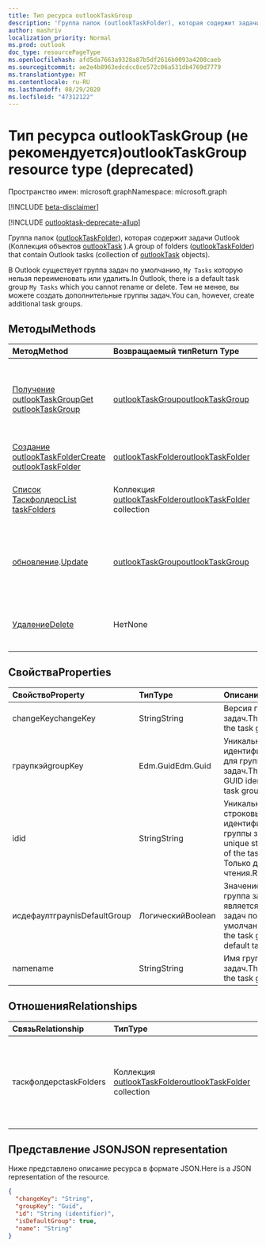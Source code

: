 ```yaml
---
title: Тип ресурса outlookTaskGroup
description: 'Группа папок (outlookTaskFolder), которая содержит задачи Outlook (Коллекция объектов outlookTask). '
author: mashriv
localization_priority: Normal
ms.prod: outlook
doc_type: resourcePageType
ms.openlocfilehash: afd5da7663a9328a87b5df2616b0093a4208caeb
ms.sourcegitcommit: ae2e4b8963edcdcc8ce572c06a531db4769d7779
ms.translationtype: MT
ms.contentlocale: ru-RU
ms.lasthandoff: 08/29/2020
ms.locfileid: "47312122"
---
```

# <a name="outlooktaskgroup-resource-type-deprecated"></a><span data-ttu-id="84523-103">Тип ресурса outlookTaskGroup (не рекомендуется)</span><span class="sxs-lookup"><span data-stu-id="84523-103">outlookTaskGroup resource type (deprecated)</span></span>

<span data-ttu-id="84523-104">Пространство имен: microsoft.graph</span><span class="sxs-lookup"><span data-stu-id="84523-104">Namespace: microsoft.graph</span></span>

[!INCLUDE [beta-disclaimer](../../includes/beta-disclaimer.md)]

[!INCLUDE [outlooktask-deprecate-allup](../../includes/outlooktask-deprecate-allup.md)]


<span data-ttu-id="84523-105">Группа папок ([outlookTaskFolder](outlooktaskfolder.md)), которая содержит задачи Outlook (Коллекция объектов [outlookTask](outlooktask.md) ).</span><span class="sxs-lookup"><span data-stu-id="84523-105">A group of folders ([outlookTaskFolder](outlooktaskfolder.md)) that contain Outlook tasks (collection of [outlookTask](outlooktask.md) objects).</span></span> 

<span data-ttu-id="84523-106">В Outlook существует группа задач по умолчанию, `My Tasks` которую нельзя переименовать или удалить.</span><span class="sxs-lookup"><span data-stu-id="84523-106">In Outlook, there is a default task group `My Tasks` which you cannot rename or delete.</span></span> <span data-ttu-id="84523-107">Тем не менее, вы можете создать дополнительные группы задач.</span><span class="sxs-lookup"><span data-stu-id="84523-107">You can, however, create additional task groups.</span></span> 


## <a name="methods"></a><span data-ttu-id="84523-108">Методы</span><span class="sxs-lookup"><span data-stu-id="84523-108">Methods</span></span>

| <span data-ttu-id="84523-109">Метод</span><span class="sxs-lookup"><span data-stu-id="84523-109">Method</span></span>           | <span data-ttu-id="84523-110">Возвращаемый тип</span><span class="sxs-lookup"><span data-stu-id="84523-110">Return Type</span></span>    |<span data-ttu-id="84523-111">Описание</span><span class="sxs-lookup"><span data-stu-id="84523-111">Description</span></span>|
|:---------------|:--------|:----------|
|[<span data-ttu-id="84523-112">Получение outlookTaskGroup</span><span class="sxs-lookup"><span data-stu-id="84523-112">Get outlookTaskGroup</span></span>](../api/outlooktaskgroup-get.md) | [<span data-ttu-id="84523-113">outlookTaskGroup</span><span class="sxs-lookup"><span data-stu-id="84523-113">outlookTaskGroup</span></span>](outlooktaskgroup.md) |<span data-ttu-id="84523-114">Получение свойств и связей указанной группы задач Outlook.</span><span class="sxs-lookup"><span data-stu-id="84523-114">Get the properties and relationships of the specified Outlook task group.</span></span>|
|[<span data-ttu-id="84523-115">Создание outlookTaskFolder</span><span class="sxs-lookup"><span data-stu-id="84523-115">Create outlookTaskFolder</span></span>](../api/outlooktaskgroup-post-taskfolders.md) |[<span data-ttu-id="84523-116">outlookTaskFolder</span><span class="sxs-lookup"><span data-stu-id="84523-116">outlookTaskFolder</span></span>](outlooktaskfolder.md)| <span data-ttu-id="84523-117">Создайте папку задач Outlook.</span><span class="sxs-lookup"><span data-stu-id="84523-117">Create an Outlook task folder.</span></span>|
|[<span data-ttu-id="84523-118">Список Таскфолдерс</span><span class="sxs-lookup"><span data-stu-id="84523-118">List taskFolders</span></span>](../api/outlooktaskgroup-list-taskfolders.md) |<span data-ttu-id="84523-119">Коллекция [outlookTaskFolder](outlooktaskfolder.md)</span><span class="sxs-lookup"><span data-stu-id="84523-119">[outlookTaskFolder](outlooktaskfolder.md) collection</span></span>| <span data-ttu-id="84523-120">Получение коллекции папок задач Outlook.</span><span class="sxs-lookup"><span data-stu-id="84523-120">Get a collection of Outlook task folders.</span></span>|
|<span data-ttu-id="84523-121">[обновление](../api/outlooktaskgroup-update.md).</span><span class="sxs-lookup"><span data-stu-id="84523-121">[Update](../api/outlooktaskgroup-update.md)</span></span> | [<span data-ttu-id="84523-122">outlookTaskGroup</span><span class="sxs-lookup"><span data-stu-id="84523-122">outlookTaskGroup</span></span>](outlooktaskgroup.md)  |<span data-ttu-id="84523-123">Обновление свойств, доступных для записи, для группы задач Outlook.</span><span class="sxs-lookup"><span data-stu-id="84523-123">Update the writable properties of an Outlook task group.</span></span> |
|[<span data-ttu-id="84523-124">Удаление</span><span class="sxs-lookup"><span data-stu-id="84523-124">Delete</span></span>](../api/outlooktaskgroup-delete.md) | <span data-ttu-id="84523-125">Нет</span><span class="sxs-lookup"><span data-stu-id="84523-125">None</span></span> |<span data-ttu-id="84523-126">Удаление указанной группы задач Outlook.</span><span class="sxs-lookup"><span data-stu-id="84523-126">Delete the specified Outlook task group.</span></span> |

## <a name="properties"></a><span data-ttu-id="84523-127">Свойства</span><span class="sxs-lookup"><span data-stu-id="84523-127">Properties</span></span>
| <span data-ttu-id="84523-128">Свойство</span><span class="sxs-lookup"><span data-stu-id="84523-128">Property</span></span>     | <span data-ttu-id="84523-129">Тип</span><span class="sxs-lookup"><span data-stu-id="84523-129">Type</span></span>   |<span data-ttu-id="84523-130">Описание</span><span class="sxs-lookup"><span data-stu-id="84523-130">Description</span></span>|
|:---------------|:--------|:----------|
|<span data-ttu-id="84523-131">changeKey</span><span class="sxs-lookup"><span data-stu-id="84523-131">changeKey</span></span>|<span data-ttu-id="84523-132">String</span><span class="sxs-lookup"><span data-stu-id="84523-132">String</span></span>|<span data-ttu-id="84523-133">Версия группы задач.</span><span class="sxs-lookup"><span data-stu-id="84523-133">The version of the task group.</span></span>|
|<span data-ttu-id="84523-134">граупкэй</span><span class="sxs-lookup"><span data-stu-id="84523-134">groupKey</span></span>|<span data-ttu-id="84523-135">Edm.Guid</span><span class="sxs-lookup"><span data-stu-id="84523-135">Edm.Guid</span></span>|<span data-ttu-id="84523-136">Уникальный идентификатор GUID для группы задач.</span><span class="sxs-lookup"><span data-stu-id="84523-136">The unique GUID identifier for the task group.</span></span>|
|<span data-ttu-id="84523-137">id</span><span class="sxs-lookup"><span data-stu-id="84523-137">id</span></span>|<span data-ttu-id="84523-138">String</span><span class="sxs-lookup"><span data-stu-id="84523-138">String</span></span>|<span data-ttu-id="84523-139">Уникальный строковый идентификатор группы задач.</span><span class="sxs-lookup"><span data-stu-id="84523-139">The unique string identifier of the task group.</span></span> <span data-ttu-id="84523-140">Только для чтения.</span><span class="sxs-lookup"><span data-stu-id="84523-140">Read-only.</span></span>|
|<span data-ttu-id="84523-141">исдефаултграуп</span><span class="sxs-lookup"><span data-stu-id="84523-141">isDefaultGroup</span></span>|<span data-ttu-id="84523-142">Логический</span><span class="sxs-lookup"><span data-stu-id="84523-142">Boolean</span></span>|<span data-ttu-id="84523-143">Значение true, если группа задач является группой задач по умолчанию.</span><span class="sxs-lookup"><span data-stu-id="84523-143">True if the task group is the default task group.</span></span>|
|<span data-ttu-id="84523-144">name</span><span class="sxs-lookup"><span data-stu-id="84523-144">name</span></span>|<span data-ttu-id="84523-145">String</span><span class="sxs-lookup"><span data-stu-id="84523-145">String</span></span>|<span data-ttu-id="84523-146">Имя группы задач.</span><span class="sxs-lookup"><span data-stu-id="84523-146">The name of the task group.</span></span>|

## <a name="relationships"></a><span data-ttu-id="84523-147">Отношения</span><span class="sxs-lookup"><span data-stu-id="84523-147">Relationships</span></span>
| <span data-ttu-id="84523-148">Связь</span><span class="sxs-lookup"><span data-stu-id="84523-148">Relationship</span></span> | <span data-ttu-id="84523-149">Тип</span><span class="sxs-lookup"><span data-stu-id="84523-149">Type</span></span>   |<span data-ttu-id="84523-150">Описание</span><span class="sxs-lookup"><span data-stu-id="84523-150">Description</span></span>|
|:---------------|:--------|:----------|
|<span data-ttu-id="84523-151">таскфолдерс</span><span class="sxs-lookup"><span data-stu-id="84523-151">taskFolders</span></span>|<span data-ttu-id="84523-152">Коллекция [outlookTaskFolder](outlooktaskfolder.md)</span><span class="sxs-lookup"><span data-stu-id="84523-152">[outlookTaskFolder](outlooktaskfolder.md) collection</span></span>| <span data-ttu-id="84523-153">Коллекция папок задач в группе задач.</span><span class="sxs-lookup"><span data-stu-id="84523-153">The collection of task folders in the task group.</span></span> <span data-ttu-id="84523-154">Только для чтения.</span><span class="sxs-lookup"><span data-stu-id="84523-154">Read-only.</span></span> <span data-ttu-id="84523-155">Допускается значение null.</span><span class="sxs-lookup"><span data-stu-id="84523-155">Nullable.</span></span>|

## <a name="json-representation"></a><span data-ttu-id="84523-156">Представление JSON</span><span class="sxs-lookup"><span data-stu-id="84523-156">JSON representation</span></span>
<span data-ttu-id="84523-157">Ниже представлено описание ресурса в формате JSON.</span><span class="sxs-lookup"><span data-stu-id="84523-157">Here is a JSON representation of the resource.</span></span>

<!-- {
  "blockType": "resource",
  "optionalProperties": [

  ],
  "keyProperty": "id",
  "baseType":"microsoft.graph.entity",  
  "@odata.type": "microsoft.graph.outlookTaskGroup"
}-->

```json
{
  "changeKey": "String",
  "groupKey": "Guid",
  "id": "String (identifier)",
  "isDefaultGroup": true,
  "name": "String"
}

```

<!-- uuid: 8fcb5dbc-d5aa-4681-8e31-b001d5168d79
2015-10-25 14:57:30 UTC -->
<!--
{
  "type": "#page.annotation",
  "description": "outlookTaskGroup resource",
  "keywords": "",
  "section": "documentation",
  "tocPath": "",
  "suppressions": []
}
-->
